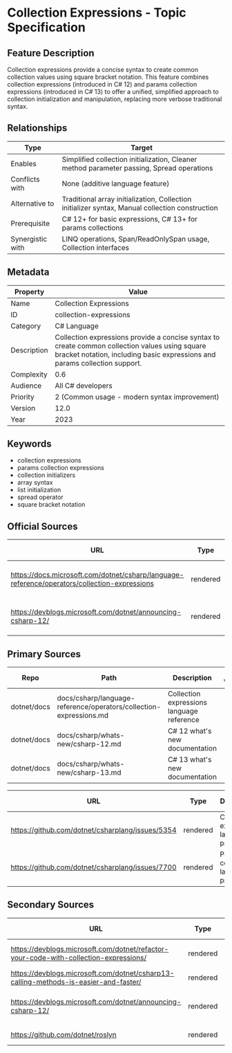 # Collection Expressions - Topic Specification

## Feature Description

Collection expressions provide a concise syntax to create common collection values using square bracket notation. This feature combines collection expressions (introduced in C# 12) and params collection expressions (introduced in C# 13) to offer a unified, simplified approach to collection initialization and manipulation, replacing more verbose traditional syntax.

## Relationships

| Type | Target |
| --- | --- |
| Enables | Simplified collection initialization, Cleaner method parameter passing, Spread operations |
| Conflicts with | None (additive language feature) |
| Alternative to | Traditional array initialization, Collection initializer syntax, Manual collection construction |
| Prerequisite | C# 12+ for basic expressions, C# 13+ for params collections |
| Synergistic with | LINQ operations, Span/ReadOnlySpan usage, Collection interfaces |

## Metadata

| Property | Value |
| --- | --- |
| Name | Collection Expressions |
| ID | collection-expressions |
| Category | C# Language |
| Description | Collection expressions provide a concise syntax to create common collection values using square bracket notation, including basic expressions and params collection support. |
| Complexity | 0.6 |
| Audience | All C# developers |
| Priority | 2 (Common usage - modern syntax improvement) |
| Version | 12.0 |
| Year | 2023 |

## Keywords

- collection expressions
- params collection expressions
- collection initializers
- array syntax
- list initialization
- spread operator
- square bracket notation

## Official Sources

| URL | Type | Description | Last Verified |
| --- | --- | --- | --- |
| https://docs.microsoft.com/dotnet/csharp/language-reference/operators/collection-expressions | rendered | Main collection expressions documentation | 2025-09-20 |
| https://devblogs.microsoft.com/dotnet/announcing-csharp-12/ | rendered | C# 12 announcement with collection expressions | 2025-09-20 |

## Primary Sources

| Repo | Path | Description | Last Verified |
| --- | --- | --- | --- |
| dotnet/docs | docs/csharp/language-reference/operators/collection-expressions.md | Collection expressions language reference | - |
| dotnet/docs | docs/csharp/whats-new/csharp-12.md | C# 12 what's new documentation | - |
| dotnet/docs | docs/csharp/whats-new/csharp-13.md | C# 13 what's new documentation | - |

| URL | Type | Description | Last Verified |
| --- | --- | --- | --- |
| https://github.com/dotnet/csharplang/issues/5354 | rendered | Collection expressions language proposal | 2025-09-20 |
| https://github.com/dotnet/csharplang/issues/7700 | rendered | Params collections language proposal | 2025-09-20 |

## Secondary Sources

| URL | Type | Description | Last Verified |
| --- | --- | --- | --- |
| https://devblogs.microsoft.com/dotnet/refactor-your-code-with-collection-expressions/ | rendered | Refactoring guide and patterns | 2025-09-20 |
| https://devblogs.microsoft.com/dotnet/csharp13-calling-methods-is-easier-and-faster/ | rendered | C# 13 params collections | 2025-09-20 |
| https://devblogs.microsoft.com/dotnet/announcing-csharp-12/ | rendered | C# 12 announcement with collection expressions | 2025-09-20 |
| https://github.com/dotnet/roslyn | rendered | Compiler implementation | 2025-09-20 |

